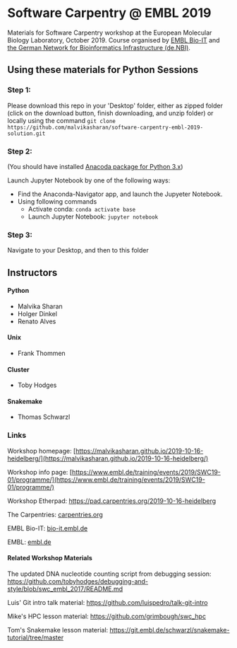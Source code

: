 # Software Carpentry @ EMBL 2019

Materials for Software Carpentry workshop at the European Molecular Biology Laboratory, October 2019. Course organised by
[EMBL Bio-IT](https://bio-it.embl.de) and [the German Network for Bioinformatics Infrastructure (de.NBI)](http://www.denbi.de).

## Using these materials for Python Sessions

### Step 1: 

Please download this repo in your 'Desktop' folder, either as zipped folder (click on the download button, finish downloading, and unzip folder) or locally using the command `git clone https://github.com/malvikasharan/software-carpentry-embl-2019-solution.git`

### Step 2: 

(You should have installed [Anacoda package for Python 3.x](https://www.anaconda.com/distribution/))

Launch Jupyter Notebook by one of the following ways:

- Find the Anaconda-Navigator app, and launch the Jupyeter Notebook.
- Using following commands
  - Activate conda: `conda activate base`
  - Launch Jupyter Notebook: `jupyter notebook`
  
### Step 3:

Navigate to your Desktop, and then to this folder

## Instructors

#### Python
- Malvika Sharan
- Holger Dinkel
- Renato Alves

#### Unix
- Frank Thommen

#### Cluster
- Toby Hodges

#### Snakemake
- Thomas Schwarzl

### Links

Workshop homepage: [https://malvikasharan.github.io/2019-10-16-heidelberg/](https://malvikasharan.github.io/2019-10-16-heidelberg/)

Workshop info page: [https://www.embl.de/training/events/2019/SWC19-01/programme/](https://www.embl.de/training/events/2019/SWC19-01/programme/)

Workshop Etherpad: https://pad.carpentries.org/2019-10-16-heidelberg

The Carpentries: [carpentries.org](https://carpentries.org)

EMBL Bio-IT: [bio-it.embl.de](https://bio-it.embl.de)

EMBL: [embl.de](https://embl.de)

#### Related Workshop Materials

The updated DNA nucleotide counting script from debugging session: https://github.com/tobyhodges/debugging-and-style/blob/swc_embl_2017/README.md

Luis' Git intro talk material: https://github.com/luispedro/talk-git-intro

Mike's HPC lesson material: https://github.com/grimbough/swc_hpc

Tom's Snakemake lesson material: https://git.embl.de/schwarzl/snakemake-tutorial/tree/master

